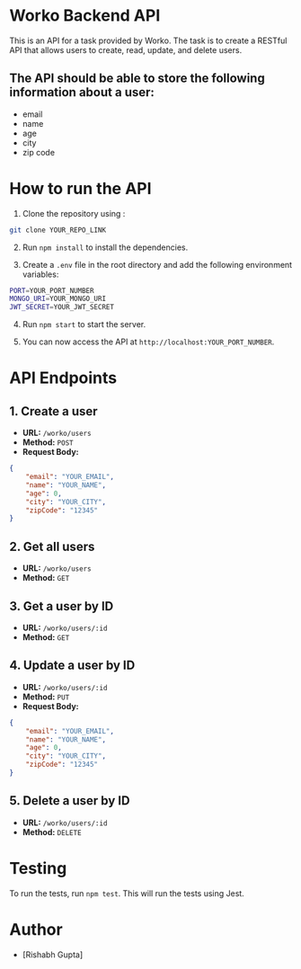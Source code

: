 # Worko Backend API
This is an API for a task provided by Worko. The task is to create a RESTful API that allows users to create, read, update, and delete users. 

## The API should be able to store the following information about a user:
- email
- name
- age
- city
- zip code

# How to run the API

1. Clone the repository using : 
```bash
git clone YOUR_REPO_LINK
```

2. Run `npm install` to install the dependencies.

3. Create a `.env` file in the root directory and add the following environment variables:
```bash
PORT=YOUR_PORT_NUMBER
MONGO_URI=YOUR_MONGO_URI
JWT_SECRET=YOUR_JWT_SECRET
```

4. Run `npm start` to start the server.

5. You can now access the API at `http://localhost:YOUR_PORT_NUMBER`.

# API Endpoints

## 1. Create a user 
- **URL:** `/worko/users`
- **Method:** `POST`
- **Request Body:**
```json
{
    "email": "YOUR_EMAIL",
    "name": "YOUR_NAME",
    "age": 0,
    "city": "YOUR_CITY",
    "zipCode": "12345"
}
```

## 2. Get all users
- **URL:** `/worko/users`
- **Method:** `GET`

## 3. Get a user by ID
- **URL:** `/worko/users/:id`
- **Method:** `GET`

## 4. Update a user by ID
- **URL:** `/worko/users/:id`
- **Method:** `PUT`
- **Request Body:**
```json
{
    "email": "YOUR_EMAIL",
    "name": "YOUR_NAME",
    "age": 0,
    "city": "YOUR_CITY",
    "zipCode": "12345"
}
```

## 5. Delete a user by ID
- **URL:** `/worko/users/:id`
- **Method:** `DELETE`

# Testing

To run the tests, run `npm test`. This will run the tests using Jest.

# Author

- [Rishabh Gupta]